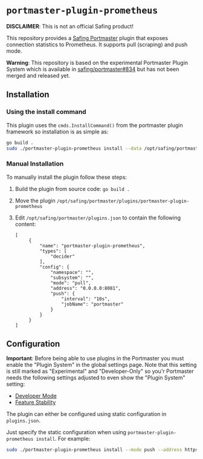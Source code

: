 # `portmaster-plugin-prometheus`

**DISCLAIMER**: This is not an official Safing product!  

This repository provides a [Safing Portmaster](https://github.com/safing/portmaster) plugin that exposes connection statistics to Prometheus. It supports pull (scraping) and push mode.

**Warning**: This repository is based on the experimental Portmaster Plugin System which is available in [safing/portmaster#834](https://github.com/safing/portmaster/pull/834) but has not been merged and released yet.

## Installation

### Using the install command

This plugin uses the `cmds.InstallCommand()` from the portmaster plugin framework so installation is as simple as:

```bash
go build .
sudo ./portmaster-plugin-prometheus install --data /opt/safing/portmaster
```

### Manual Installation

To manually install the plugin follow these steps:

1. Build the plugin from source code: `go build .`
2. Move the plugin `/opt/safing/portmaster/plugins/portmaster-plugin-prometheus`
3. Edit `/opt/safing/portmaster/plugins.json` to contain the following content:

   ```
   [
        {
            "name": "portmaster-plugin-prometheus",
            "types": [
                "decider"
            ],
            "config": {
                "namespace": "",
                "subsystem": "",
                "mode": "pull",
                "address": "0.0.0.0:8081",
                "push": {
                    "interval": "10s",
                    "jobName": "portmaster"
                }
            }
        }
   ]
   ```

## Configuration

**Important**: Before being able to use plugins in the Portmaster you must enable the "Plugin System" in the global settings page. Note that this setting is still marked as "Experimental" and "Developer-Only" so you'r Portmaster needs the following settings adjusted to even show the "Plugin System" setting:

 - [Developer Mode](https://docs.safing.io/portmaster/settings#core/devMode)
 - [Feature Stability](https://docs.safing.io/portmaster/settings#core/releaseLevel)

The plugin can either be configured using static configuration in `plugins.json`.

Just specify the static configuration when using `portmaster-plugin-prometheus install`. For example:

```bash
sudo ./portmaster-plugin-prometheus install --mode push --address https://pushgateway.example.com/metrics/ --push-job-name portmaster --push-interval 10s --data /opt/safing/portmaster
```
